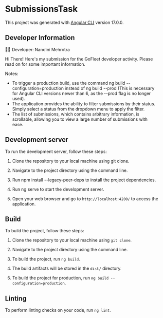 # SubmissionsTask

This project was generated with [Angular CLI](https://github.com/angular/angular-cli) version 17.0.0.

## Developer Information

👩‍💻 Developer: Nandini Mehrotra

Hi There! Here's my submission for the GoFleet developer activity. Please read on for some important information.

Notes:
- To trigger a production build, use the command ng build --configuration=production instead of ng build --prod (This is necessary for Angular CLI versions newer than 6, as the --prod flag is no longer used).
- The application provides the ability to filter submissions by their status. Simply select a status from the dropdown menu to apply the filter.
- The list of submissions, which contains arbitrary information, is scrollable, allowing you to view a large number of submissions with ease.


## Development server

To run the development server, follow these steps:

1. Clone the repository to your local machine using git clone.

2. Navigate to the project directory using the command line.

3. Run npm install --legacy-peer-deps to install the project dependencies.

4. Run ng serve to start the development server.

5. Open your web browser and go to `http://localhost:4200/` to access the application.

## Build

To build the project, follow these steps:

1. Clone the repository to your local machine using `git clone`.

2. Navigate to the project directory using the command line.

3. To build the project, run `ng build`.

4. The build artifacts will be stored in the `dist/` directory.

5. To build the project for production, run `ng build --configuration=production`.

## Linting

To perform linting checks on your code, run `ng lint`.
